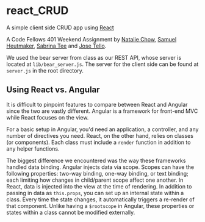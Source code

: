 # react_CRUD

A simple client side CRUD app using [React](https://facebook.github.io/react/)

A Code Fellows 401 Weekend Assignment by [Natalie Chow](https://github.com/xxnatc), [Samuel Heutmaker](https://github.com/samheutmaker), [Sabrina Tee](https://github.com/sabbyt/) and [Jose Tello](https://github.com/josectello).

We used the bear server from class as our REST API, whose server is located at `lib/bear_server.js`. The server for the client side can be found at `server.js` in the root directory.

## Using React vs. Angular
It is difficult to pinpoint features to compare between React and Angular since the two are vastly different. Angular is a framework for front-end MVC while React focuses on the view.

For a basic setup in Angular, you'd need an application, a controller, and any number of directives you need. React, on the other hand, relies on classes (or components). Each class must include a `render` function in addition to any helper functions.

The biggest difference we encountered was the way these frameworks handled data binding. Angular injects data via scope. Scopes can have the following properties: two-way binding, one-way binding, or text binding; each limiting how changes in child/parent scope affect one another. In React, data is injected into the view at the time of rendering. In addition to passing in data as `this.props`, you can set up an internal state within a class. Every time the state changes, it automatically triggers a re-render of that component. Unlike having a `$rootscope` in Angular, these properties or states within a class cannot be modified externally.
